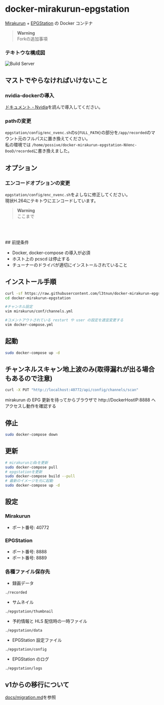 # docker-mirakurun-epgstation
[Mirakurun](https://github.com/Chinachu/Mirakurun) + [EPGStation](https://github.com/l3tnun/EPGStation) の Docker コンテナ

> **Warning**  
>  Forkの追加事項  
### テキトウな構成図
![Build Server](https://user-images.githubusercontent.com/49982049/207947352-4e5c426c-718f-4342-a255-e2058b713f93.jpeg)


## マストでやらなければいけないこと
### nvidia-dockerの導入
[ドキュメント - Nvidia](https://docs.nvidia.com/datacenter/cloud-native/container-toolkit/install-guide.html)を読んで導入してください。

### pathの変更
`epgstation/config/enc_nvenc.sh`の`${FULL_PATH}`の部分を`/app/recorded`のマウント元のフルパスに置き換えてください。  
私の環境では `/home/possive/docker-mirakurun-epgstation-NVenc-DooD/recorded`に書き換えました。

## オプション
### エンコードオプションの変更
`epgstation/config/enc_nvenc.sh`をよしなに修正してください。  
現状H.264にテキトウにエンコードしています。

> **Warning**  
>  ここまで  
<br>
<br>
<br>
## 前提条件

- Docker, docker-compose の導入が必須
- ホスト上の pcscd は停止する
- チューナーのドライバが適切にインストールされていること

## インストール手順

```sh
curl -sf https://raw.githubusercontent.com/l3tnun/docker-mirakurun-epgstation/v2/setup.sh | sh -s
cd docker-mirakurun-epgstation

#チャンネル設定
vim mirakurun/conf/channels.yml

#コメントアウトされている restart や user の設定を適宜変更する
vim docker-compose.yml
```

## 起動

```sh
sudo docker-compose up -d
```

## チャンネルスキャン地上波のみ(取得漏れが出る場合もあるので注意)

```sh
curl -X PUT "http://localhost:40772/api/config/channels/scan"
```

mirakurun の EPG 更新を待ってからブラウザで http://DockerHostIP:8888 へアクセスし動作を確認する

## 停止

```sh
sudo docker-compose down
```

## 更新

```sh
# mirakurunとdbを更新
sudo docker-compose pull
# epgstationを更新
sudo docker-compose build --pull
# 最新のイメージを元に起動
sudo docker-compose up -d
```

## 設定

### Mirakurun

* ポート番号: 40772

### EPGStation

* ポート番号: 8888
* ポート番号: 8889

### 各種ファイル保存先

* 録画データ

```./recorded```

* サムネイル

```./epgstation/thumbnail```

* 予約情報と HLS 配信時の一時ファイル

```./epgstation/data```

* EPGStation 設定ファイル

```./epgstation/config```

* EPGStation のログ

```./epgstation/logs```

## v1からの移行について

[docs/migration.md](docs/migration.md)を参照

